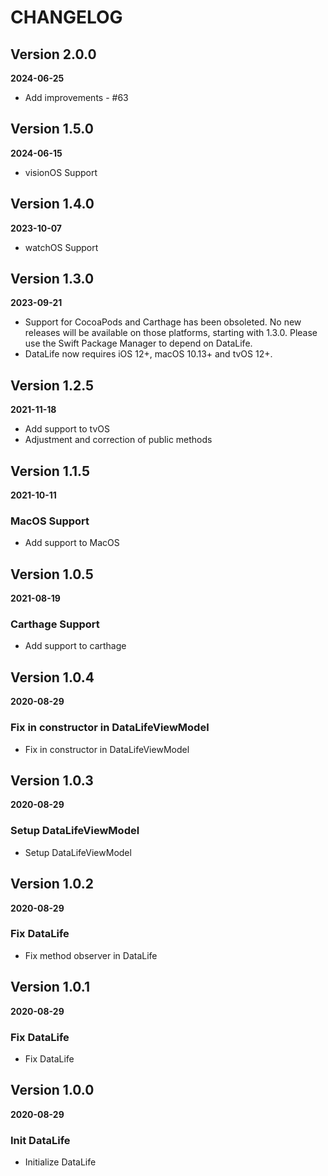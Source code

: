 # CHANGELOG

## Version 2.0.0
**2024-06-25**

- Add improvements - #63

## Version 1.5.0
**2024-06-15**

- visionOS Support

## Version 1.4.0
**2023-10-07**

- watchOS Support

## Version 1.3.0
**2023-09-21**

- Support for CocoaPods and Carthage has been obsoleted. No new releases will be available on those platforms, starting with 1.3.0. Please use the Swift Package Manager to depend on DataLife.
- DataLife now requires iOS 12+, macOS 10.13+ and tvOS 12+.

## Version 1.2.5
**2021-11-18**

- Add support to tvOS
- Adjustment and correction of public methods

## Version 1.1.5
**2021-10-11**

### MacOS Support

- Add support to MacOS

## Version 1.0.5
**2021-08-19**

### Carthage Support

- Add support to carthage

## Version 1.0.4
**2020-08-29**

### Fix in constructor in DataLifeViewModel

- Fix in constructor in DataLifeViewModel

## Version 1.0.3
**2020-08-29**

### Setup DataLifeViewModel

- Setup DataLifeViewModel

## Version 1.0.2
**2020-08-29**

### Fix DataLife

- Fix method observer in DataLife

## Version 1.0.1
**2020-08-29**

### Fix DataLife

- Fix DataLife

## Version 1.0.0
**2020-08-29**

### Init DataLife

- Initialize DataLife
